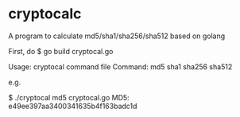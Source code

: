 cryptocalc
==========

A program to calculate md5/sha1/sha256/sha512 based on golang

First, do 
$ go build cryptocal.go

Usage: cryptocal command file
Command: md5 sha1 sha256 sha512

e.g.

$ ./cryptocal md5 cryptocal.go
MD5: e49ee397aa3400341635b4f163badc1d
